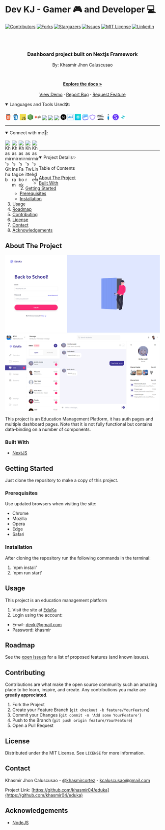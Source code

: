 # Dev KJ - Gamer :video_game: and Developer :computer:

[![Contributors][contributors-shield]][contributors-url]
[![Forks][forks-shield]][forks-url]
[![Stargazers][stars-shield]][stars-url]
[![Issues][issues-shield]][issues-url]
[![MIT License][license-shield]][license-url]
[![LinkedIn][linkedin-shield]][linkedin-url]

<br />

<!-- PROJECT LOGO -->
<br />
<p align="center">
<!--   <a href="https://github.com/khasmir04/eduka">
    <img src="/img/logo-cropped.svg" alt="Logo" width="80" height="80">
  </a> -->

  <h3 align="center">Dashboard project built on Nextjs Framework</h3>

  <p align="center">
<!--   Subtitle -->
    <p align="center">By: Khasmir Jhon Caluscusao</p>
    <br />
  </p>
      
  <p align="center">
    <a href="https://github.com/khasmir04/eduka"><strong>Explore the docs »</strong></a>
    <br />
    <br />
    <a href="https://github.com/khasmir04/eduka">View Demo</a>
    ·
    <a href="https://github.com/khasmir04/eduka/issues">Report Bug</a>
    ·
    <a href="https://github.com/khasmir04/eduka/issues">Request Feature</a>
  </p>
</p>

<details open="open">
<summary>
Languages and Tools Used🛠:
</summary>
  <br/>
<code><img height="20" src="https://raw.githubusercontent.com/github/explore/80688e429a7d4ef2fca1e82350fe8e3517d3494d/topics/html/html.png"></code>
<code><img height="20" src="https://raw.githubusercontent.com/github/explore/80688e429a7d4ef2fca1e82350fe8e3517d3494d/topics/css/css.png"></code>
<code><img height="20" src="https://raw.githubusercontent.com/github/explore/80688e429a7d4ef2fca1e82350fe8e3517d3494d/topics/javascript/javascript.png"></code>
<code><img height="20" src="https://raw.githubusercontent.com/github/explore/80688e429a7d4ef2fca1e82350fe8e3517d3494d/topics/nodejs/nodejs.png"></code>
<code><img height="20" src="https://raw.githubusercontent.com/github/explore/80688e429a7d4ef2fca1e82350fe8e3517d3494d/topics/git/git.png"></code>
<code><img height="20" src="https://upload.wikimedia.org/wikipedia/commons/thumb/a/ae/Github-desktop-logo-symbol.svg/1024px-Github-desktop-logo-symbol.svg.png"></code>
<code><img height="20" src="https://upload.wikimedia.org/wikipedia/en/d/d2/Sublime_Text_3_logo.png"></code>
<code><img height="20" src="https://upload.wikimedia.org/wikipedia/commons/thumb/9/9a/Visual_Studio_Code_1.35_icon.svg/1024px-Visual_Studio_Code_1.35_icon.svg.png"></code>
<code><img height="20" src="/public/img/tools/nextjs.png"></code>
<code><img height="20" src="/public/img/tools/slick.gif"></code>
<code><img height="20" src="/public/img/tools/filepond.png"></code>
<code><img height="20" src="/public/img/tools/headless.jpg"></code>
<code><img height="20" src="/public/img/tools/heroicons.png"></code>
<code><img height="20" src="/public/img/tools/loader-spinner.png"></code>
<code><img height="20" src="/public/img/tools/perfect-scrollbar.png"></code>
<code><img height="20" src="/public/img/tools/swiper-logo.svg"></code>
<code><img height="20" src="/public/img/tools/tailwind.png"></code>

</details>

---

<details open="open">
<summary>
Connect with me🤝: 
</summary>
<br/>
<a href="https://github.com/khasmir04">
  <img align="left" alt="Khasmir's Github" width="22px" src="https://upload.wikimedia.org/wikipedia/commons/thumb/a/ae/Github-desktop-logo-symbol.svg/1024px-Github-desktop-logo-symbol.svg.png" />
</a>
<a href="https://instagram.com/khasmir.cortez/">
  <img align="left" alt="Khasmir's Instagram" width="22px" src="https://upload.wikimedia.org/wikipedia/commons/thumb/a/a5/Instagram_icon.png/600px-Instagram_icon.png" />
</a>
<a href="https://www.facebook.com/khazmhir/">
  <img align="left" alt="Khasmir's Facebook" width="22px" src="https://facebookbrand.com/wp-content/uploads/2019/04/f_logo_RGB-Hex-Blue_512.png?w=512&h=512" />
</a>
<a href="https://twitter.com/khasmircortez">
  <img align="left" alt="Khasmir's Twitter" width="22px" src="https://cdn2.iconfinder.com/data/icons/metro-uinvert-dock/256/Twitter_NEW.png" />
</a>
<a href="https://www.linkedin.com/in/khasmir/">
  <img align="left" alt="Khasmir's Linkdein" width="22px" src="https://cdn3.iconfinder.com/data/icons/inficons/512/linkedin.png" />
</a>
<br/>
</details>

---

<details open="open">
<summary>Project Details✨</summary>
  <br/>
Table of Contents
<ol>
  <li>
    <a href="#about-the-project">About The Project</a>
    <ul>
      <li><a href="#built-with">Built With</a></li>
    </ul>
  </li>
  <li>
    <a href="#getting-started">Getting Started</a>
    <ul>
      <li><a href="#prerequisites">Prerequisites</a></li>
      <li><a href="#installation">Installation</a></li>
    </ul>
  </li>
  <li><a href="#usage">Usage</a></li>
  <li><a href="#roadmap">Roadmap</a></li>
  <li><a href="#contributing">Contributing</a></li>
  <li><a href="#license">License</a></li>
  <li><a href="#contact">Contact</a></li>
  <li><a href="#acknowledgements">Acknowledgements</a></li>
</ol>
  <!-- ABOUT THE PROJECT -->

## About The Project

[![Product Name Screen Shot][product-screenshot1]](https://github.com/khasmir04/eduka)
[![Product Name Screen Shot][product-screenshot2]](https://github.com/khasmir04/eduka)

This project is an Education Management Platform, it has auth pages and multiple dashboard pages.
Note that it is not fully functional but contains data-binding on a number of components.

### Built With

- [NextJS](https://nextjs.org/)

<!-- GETTING STARTED -->

## Getting Started

Just clone the repository to make a copy of this project.

### Prerequisites

Use updated browsers when visiting the site:

- Chrome
- Mozilla
- Opera
- Edge
- Safari

### Installation

After cloning the repository run the following commands in the terminal:

1. 'npm install'
2. 'npm run start'

<!-- USAGE EXAMPLES -->

## Usage

This project is an education management platform

1. Visit the site at [EduKa](https://eduka-khasmir04.vercel.app/)
2. Login using the account:

- Email: devkj@gmail.com
- Password: khasmir

<!-- ROADMAP -->

## Roadmap

See the [open issues](https://github.com//khasmir04/eduka/issues) for a list of proposed features (and known issues).

<!-- CONTRIBUTING -->

## Contributing

Contributions are what make the open source community such an amazing place to be learn, inspire, and create. Any contributions you make are **greatly appreciated**.

1. Fork the Project
2. Create your Feature Branch (`git checkout -b feature/YourFeature`)
3. Commit your Changes (`git commit -m 'Add some YourFeature'`)
4. Push to the Branch (`git push origin feature/YourFeature`)
5. Open a Pull Request

<!-- LICENSE -->

## License

Distributed under the MIT License. See `LICENSE` for more information.

<!-- CONTACT -->

## Contact

Khasmir Jhon Caluscusao - [@khasmircortez](https://twitter.com/khasmircortez) - kcaluscusao@gmail.com

Project Link: [https://github.com/khasmir04/eduka](https://github.com/khasmir04/eduka)

<!-- ACKNOWLEDGEMENTS -->

## Acknowledgements

- [NodeJS](https://nodejs.org/en/)

<!-- MARKDOWN LINKS & IMAGES -->
<!-- https://www.markdownguide.org/basic-syntax/#reference-style-links -->
</details>

[contributors-shield]: https://img.shields.io/github/contributors/khasmir04/eduka.svg?style=for-the-badge
[contributors-url]: https://github.com/khasmir04/eduka/graphs/contributors
[forks-shield]: https://img.shields.io/github/forks/khasmir04/eduka.svg?style=for-the-badge
[forks-url]: https://github.com/khasmir04/eduka/network/members
[stars-shield]: https://img.shields.io/github/stars/khasmir04/eduka.svg?style=for-the-badge
[stars-url]: https://github.com/khasmir04/eduka/stargazers
[issues-shield]: https://img.shields.io/github/issues/khasmir04/eduka.svg?style=for-the-badge
[issues-url]: https://github.com//khasmir04/eduka/issues
[license-shield]: https://img.shields.io/github/license/othneildrew/Best-README-Template.svg?style=for-the-badge
[license-url]: https://github.com/othneildrew/Best-README-Template/blob/master/LICENSE.txt
[linkedin-shield]: https://img.shields.io/badge/-LinkedIn-black.svg?style=for-the-badge&logo=linkedin&colorB=555
[linkedin-url]: https://linkedin.com/in/khasmir/
[product-screenshot1]: /public/img/Screenshot1.png
[product-screenshot2]: /public/img/Screenshot2.png
